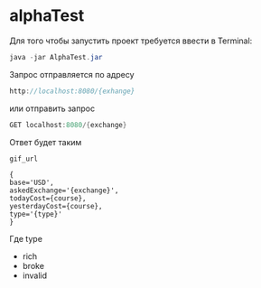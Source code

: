 # alphaTest
Для того чтобы запустить проект требуется ввести в Terminal:
```java
java -jar AlphaTest.jar
```
Запрос отправляется по адресу
```java
http://localhost:8080/{exhange}
```
или отправить запрос
```java
GET localhost:8080/{exchange}
```
Ответ будет таким 
```
gif_url

{
base='USD',
askedExchange='{exchange}',
todayCost={course},
yesterdayCost={course},
type='{type}'
}
```
Где type
* rich 
* broke
* invalid
